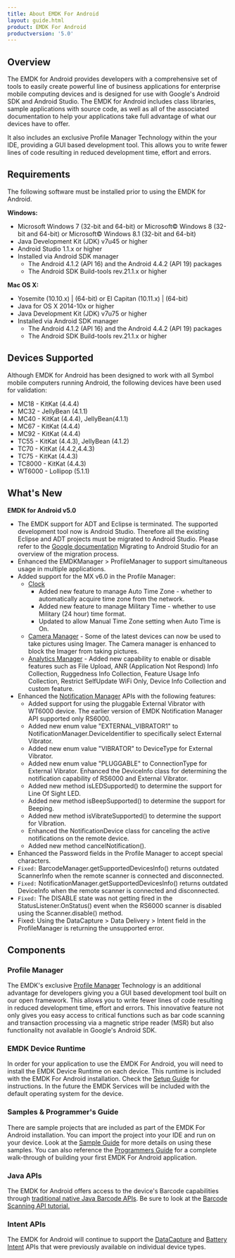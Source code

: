 ```yaml
---
title: About EMDK For Android
layout: guide.html
product: EMDK For Android
productversion: '5.0'
---
```


## Overview
The EMDK for Android provides developers with a comprehensive set of tools to easily create powerful line of business applications for enterprise mobile computing devices and is designed for use with Google's Android SDK and Android Studio. The EMDK for Android includes class libraries, sample applications with source code, as well as all of the associated documentation to help your applications take full advantage of what our devices have to offer.

It also includes an exclusive Profile Manager Technology within the your IDE, providing a GUI based development tool. This allows you to write fewer lines of code resulting in reduced development time, effort and errors.

## Requirements
The following software must be installed prior to using the EMDK for Android.

**Windows:**
* Microsoft Windows 7 (32-bit and 64-bit)  or Microsoft&copy; Windows 8 (32-bit and 64-bit) or Microsoft&copy; Windows 8.1 (32-bit and 64-bit)
* Java Development Kit (JDK) v7u45 or higher
* Android Studio 1.1.x or higher
* Installed via Android SDK manager
	* The Android 4.1.2 (API 16) and the Android 4.4.2 (API 19) packages
	* The Android SDK Build-tools rev.21.1.x or higher
 
**Mac OS X:**  
* Yosemite (10.10.x) | (64-bit)  or El Capitan (10.11.x) | (64-bit)
* Java for OS X 2014-10x or higher
* Java Development Kit (JDK) v7u75 or higher
* Installed via Android SDK manager 
	* The Android 4.1.2 (API 16) and the Android 4.4.2 (API 19) packages
	* The Android SDK Build-tools rev.21.1.x or higher


## Devices Supported
Although EMDK for Android has been designed to work with all Symbol mobile computers running Android, the following devices have been used for validation:

* MC18 - KitKat (4.4.4)
* MC32 - JellyBean (4.1.1)
* MC40 - KitKat (4.4.4), JellyBean(4.1.1)
* MC67 - KitKat (4.4.4)
* MC92 - KitKat (4.4.4)
* TC55 - KitKat (4.4.3), JellyBean (4.1.2)
* TC70 - KitKat (4.4.2,4.4.3)
* TC75 - KitKat (4.4.3)
* TC8000 - KitKat (4.4.3)
* WT6000 - Lollipop (5.1.1)



## What's New
**EMDK for Android v5.0**

* The EMDK support for ADT and Eclipse is terminated. The supported development tool now is Android Studio. Therefore all the existing Eclipse and ADT projects must be migrated to Android Studio. Please refer to the [Google documentation](https://developer.android.com/studio/install.html?hl=en) Migrating to Android Studio for an overview of the migration process.
* Enhanced the EMDKManager > ProfileManager to support simultaneous usage in multiple applications. 
* Added support for the MX v6.0 in the Profile Manager:
	* [Clock](../../mx/clock/)
		* Added new feature to manage Auto Time Zone - whether to automatically acquire time zone from the network.
		* Added new feature to manage Military Time - whether to use Military (24 hour) time format.
		* Updated to allow Manual Time Zone setting when Auto Time is On.
	* [Camera Manager](../../mx/cameramgr/) - Some of the latest devices can now be used to take pictures using Imager. The Camera manager is enhanced to block the Imager from taking pictures.
	* [Analytics Manager](../../mx/analytics/) - Added new capability to enable or disable features such as File Upload, ANR (Application Not Respond) Info Collection, Ruggedness Info Collection, Feature Usage Info Collection, Restrict SelfUpdate WiFi Only, Device Info Collection and custom feature.
* Enhanced the [Notification Manager](../../api/notification/NotificationManager/) APIs with the following features:
	* Added support for using the pluggable External Vibrator with WT6000 device. The earlier version of EMDK Notification Manager API supported only RS6000.
	* Added new enum value "EXTERNAL_VIBRATOR1" to NotificationManager.DeviceIdentifier to specifically select External Vibrator.
	* Added new enum value "VIBRATOR" to DeviceType for External Vibrator.
	* Added new enum value "PLUGGABLE" to ConnectionType for External Vibrator.
	 Enhanced the DeviceInfo class for determining the notification capability of RS6000 and External Vibrator.
	* Added new method isLEDSupported() to determine the support for Line Of Sight LED.
	* Added new method isBeepSupported() to determine the support for Beeping.
	* Added new method isVibrateSupported() to determine the support for Vibration.
	* Enhanced the NotificationDevice class for canceling the active notifications on the remote device.
	* Added new method cancelNotification().
* Enhanced the Password fields in the Profile Manager to accept special characters.
* `Fixed:` BarcodeManager.getSupportedDevicesInfo() returns outdated ScannerInfo when the remote scanner is connected and disconnected.
* `Fixed:` NotificationManager.getSupportedDevicesInfo() returns outdated DeviceInfo when the remote scanner is connected and disconnected.
* `Fixed:` The DISABLE state was not getting fired in the StatusListener.OnStatus() event when the RS6000 scanner is disabled using the Scanner.disable() method.
* Fixed: Using the DataCapture > Data Delivery > Intent field in the ProfileManager is returning the unsupported error.



## Components

### Profile Manager
The EMDK's exclusive [Profile Manager](/emdk-for-android/5-0/guide/profile-manager) Technology is an additional advantage for developers giving you a GUI based development tool built on our open framework. This allows you to write fewer lines of code resulting in reduced development time, effort and errors. This innovative feature not only gives you easy access to critical functions such as bar code scanning and transaction processing via a magnetic stripe reader (MSR) but also functionality not available in Google's Android SDK.   

### EMDK Device Runtime
In order for your application to use the EMDK For Android, you will need to install the EMDK Device Runtime on each device. This runtime is included with the EMDK For Android installation. Check the [Setup Guide](/emdk-for-android/5-0/guide/setupDevice) for instructions. In the future the EMDK Services will be included with the default operating system for the device.

### Samples & Programmer's Guide
There are sample projects that are included as part of the EMDK For Android installation. You can import the project into your IDE and run on your device. Look at the [Sample Guide](/emdk-for-android/5-0/samples/) for more details on using these samples. You can also reference the [Programmers Guide](/emdk-for-android/5-0/tutorial/) for a complete walk-through of building your first EMDK For Android application.

### Java APIs
The EMDK for Android offers access to the device's Barcode capabilities through [traditional native Java Barcode APIs](/emdk-for-android/5-0/api/barcode). Be sure to look at the [Barcode Scanning API tutorial.](/emdk-for-android/5-0/tutorial/tutBasicScanningAPI)

### Intent APIs
The EMDK for Android will continue to support the [DataCapture](/emdk-for-android/5-0/guide/reference/refdatacaptureintent) and [Battery Intent](/emdk-for-android/5-0/guide/reference/refbatteryintent) APIs that were previously available on individual device types. 





















